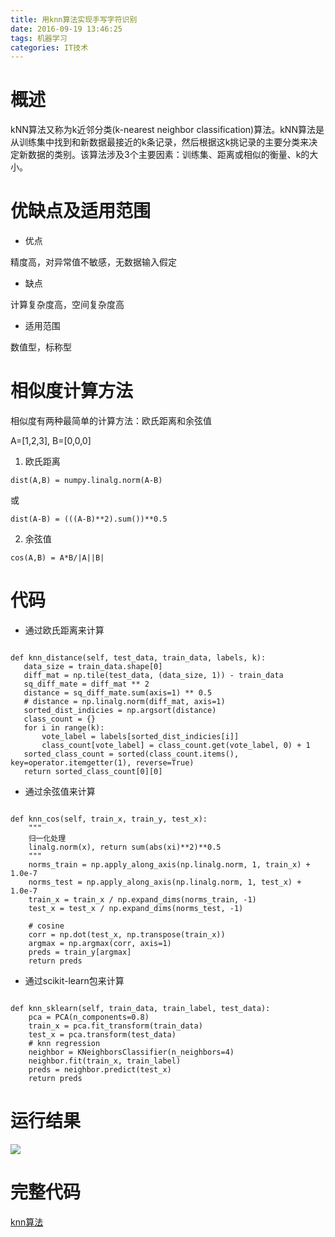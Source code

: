 ```yaml
---
title: 用knn算法实现手写字符识别
date: 2016-09-19 13:46:25
tags: 机器学习
categories: IT技术
---
```


# 概述

kNN算法又称为k近邻分类(k-nearest neighbor classification)算法。kNN算法是从训练集中找到和新数据最接近的k条记录，然后根据这k挑记录的主要分类来决定新数据的类别。该算法涉及3个主要因素：训练集、距离或相似的衡量、k的大小。

# 优缺点及适用范围

- 优点

精度高，对异常值不敏感，无数据输入假定

- 缺点

计算复杂度高，空间复杂度高

- 适用范围

数值型，标称型



# 相似度计算方法

相似度有两种最简单的计算方法：欧氏距离和余弦值

A=[1,2,3], B=[0,0,0]

1. 欧氏距离

`dist(A,B) = numpy.linalg.norm(A-B)`

或

`dist(A-B) = (((A-B)**2).sum())**0.5`

2. 余弦值

`cos(A,B) = A*B/|A||B|`

# 代码

- 通过欧氏距离来计算

```

def knn_distance(self, test_data, train_data, labels, k):
   data_size = train_data.shape[0]
   diff_mat = np.tile(test_data, (data_size, 1)) - train_data
   sq_diff_mate = diff_mat ** 2
   distance = sq_diff_mate.sum(axis=1) ** 0.5
   # distance = np.linalg.norm(diff_mat, axis=1)
   sorted_dist_indicies = np.argsort(distance)
   class_count = {}
   for i in range(k):
       vote_label = labels[sorted_dist_indicies[i]]
       class_count[vote_label] = class_count.get(vote_label, 0) + 1
   sorted_class_count = sorted(class_count.items(), key=operator.itemgetter(1), reverse=True)
   return sorted_class_count[0][0]

```

- 通过余弦值来计算

```

def knn_cos(self, train_x, train_y, test_x):
    """
    归一化处理
    linalg.norm(x), return sum(abs(xi)**2)**0.5
    """
    norms_train = np.apply_along_axis(np.linalg.norm, 1, train_x) + 1.0e-7
    norms_test = np.apply_along_axis(np.linalg.norm, 1, test_x) + 1.0e-7
    train_x = train_x / np.expand_dims(norms_train, -1)
    test_x = test_x / np.expand_dims(norms_test, -1)

    # cosine
    corr = np.dot(test_x, np.transpose(train_x))
    argmax = np.argmax(corr, axis=1)
    preds = train_y[argmax]
    return preds
```

- 通过scikit-learn包来计算

```

def knn_sklearn(self, train_data, train_label, test_data):
    pca = PCA(n_components=0.8)
    train_x = pca.fit_transform(train_data)
    test_x = pca.transform(test_data)
    # knn regression
    neighbor = KNeighborsClassifier(n_neighbors=4)
    neighbor.fit(train_x, train_label)
    preds = neighbor.predict(test_x)
    return preds
```

# 运行结果
![](http://oceas72q5.bkt.clouddn.com/knn%E6%89%A7%E8%A1%8C%E7%BB%93%E6%9E%9C.png)


# 完整代码

[knn算法](https://github.com/jllan/ml-knn)
